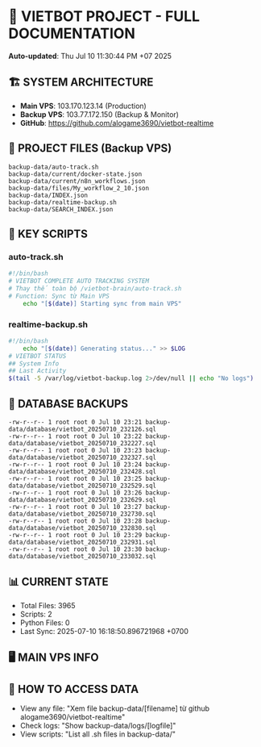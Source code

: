 # 🤖 VIETBOT PROJECT - FULL DOCUMENTATION
**Auto-updated**: Thu Jul 10 11:30:44 PM +07 2025

## 🏗️ SYSTEM ARCHITECTURE
- **Main VPS**: 103.170.123.14 (Production)
- **Backup VPS**: 103.77.172.150 (Backup & Monitor)
- **GitHub**: https://github.com/alogame3690/vietbot-realtime

## 📁 PROJECT FILES (Backup VPS)
```
backup-data/auto-track.sh
backup-data/current/docker-state.json
backup-data/current/n8n_workflows.json
backup-data/files/My_workflow_2_10.json
backup-data/INDEX.json
backup-data/realtime-backup.sh
backup-data/SEARCH_INDEX.json
```

## 🔧 KEY SCRIPTS
### auto-track.sh
```bash
#!/bin/bash
# VIETBOT COMPLETE AUTO TRACKING SYSTEM
# Thay thế toàn bộ /vietbot-brain/auto-track.sh
# Function: Sync từ Main VPS
    echo "[$(date)] Starting sync from main VPS"
```
### realtime-backup.sh
```bash
#!/bin/bash
    echo "[$(date)] Generating status..." >> $LOG
# VIETBOT STATUS
## System Info
## Last Activity
$(tail -5 /var/log/vietbot-backup.log 2>/dev/null || echo "No logs")
```

## 💾 DATABASE BACKUPS
```
-rw-r--r-- 1 root root 0 Jul 10 23:21 backup-data/database/vietbot_20250710_232126.sql
-rw-r--r-- 1 root root 0 Jul 10 23:22 backup-data/database/vietbot_20250710_232227.sql
-rw-r--r-- 1 root root 0 Jul 10 23:23 backup-data/database/vietbot_20250710_232327.sql
-rw-r--r-- 1 root root 0 Jul 10 23:24 backup-data/database/vietbot_20250710_232428.sql
-rw-r--r-- 1 root root 0 Jul 10 23:25 backup-data/database/vietbot_20250710_232529.sql
-rw-r--r-- 1 root root 0 Jul 10 23:26 backup-data/database/vietbot_20250710_232629.sql
-rw-r--r-- 1 root root 0 Jul 10 23:27 backup-data/database/vietbot_20250710_232730.sql
-rw-r--r-- 1 root root 0 Jul 10 23:28 backup-data/database/vietbot_20250710_232830.sql
-rw-r--r-- 1 root root 0 Jul 10 23:29 backup-data/database/vietbot_20250710_232931.sql
-rw-r--r-- 1 root root 0 Jul 10 23:30 backup-data/database/vietbot_20250710_233032.sql
```

## 📊 CURRENT STATE
- Total Files: 3965
- Scripts: 2
- Python Files: 0
- Last Sync: 2025-07-10 16:18:50.896721968 +0700

## 🖥️ MAIN VPS INFO


## 🚨 HOW TO ACCESS DATA
- View any file: "Xem file backup-data/[filename] từ github alogame3690/vietbot-realtime"
- Check logs: "Show backup-data/logs/[logfile]"
- View scripts: "List all .sh files in backup-data/"
